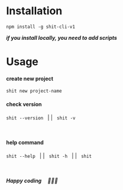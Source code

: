 # Installation

```
npm install -g shit-cli-v1
```

**_if you install locally, you need to add scripts_**

# Usage

#### create new project

```
shit new project-name
```

#### check version

`shit --version` &nbsp;&nbsp;|&nbsp;|&nbsp;&nbsp; `shit -v`

<br>

#### help command

`shit --help` &nbsp;&nbsp;|&nbsp;|&nbsp;&nbsp; `shit -h` &nbsp;&nbsp;|&nbsp;|&nbsp;&nbsp; `shit`

<br>

##### Happy coding &nbsp;&nbsp;&nbsp; 🙏🎉🎊
